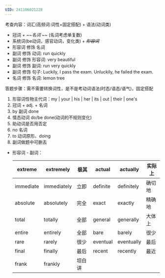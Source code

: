 ```yaml
---
UID: 241106021228
---
```

考查内容：词汇(高频词:词性+固定搭配) + 语法(动词类)

- 冠词 + *~~名词 ~~* (名词考虑单复数)
- 系统词(be动词，感官动词，变化类) + *~~形容词~~*
- 形容词 修饰 名词
- 副词 修饰 动词: run quickly
- 副词 修饰 形容词: very beautiful
- 副词 修饰 副词: run very quickly
- 副词 修饰 句子: Luckily, I pass the exam. Unluckily, he failed the exam.
- 名词 修饰 名词: lemon tree

答题步骤：需不需要转换词性，是不是考动词语法(时态/语态/语气)，固定搭配

1. 形容词性物主代词：my | your | his | her | its | out | their | one's
2. 冠词 + adj. + 名词
3. by 副词 done
4. 情态动词 do/be done(动词的不规则变化)
5. 助动词是否用否定
6. no 名词
7. to 动词原形、doing
8. 副词做题中可删去

+ 形容词 - 副词：

  | extreme   | extremely   | 极其   | actual   | actually   | 实际上 |
  | --------- | ----------- | ------ | -------- | ---------- | ------ |
  | immediate | immediately | 立即   | definite | definitely | 确切地 |
  | absolute  | absolutely  | 完全   | exact    | exactly    | 精确地 |
  | total     | totally     | 全部   | general  | generally  | 大体上 |
  | entire    | entirely    | 全部   | bare     | barely     | 很少   |
  | rare      | rarely      | 很少   | eventual | eventually | 最后   |
  | final     | finally     | 最后   | recent   | recently   | 最近   |
  | frank     | frankly     | 坦白讲 |          |            |        |

  

















